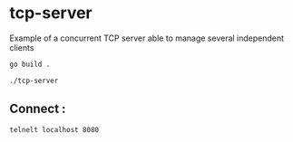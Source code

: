 # tcp-server
Example of a concurrent TCP server able to manage several independent clients

```bash 
go build .
```

```bash
./tcp-server
```

## Connect : 
```bash 
telnelt localhost 8080
```


